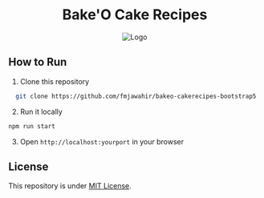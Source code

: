 <h1 align="center">Bake'O Cake Recipes</h1>

<p align="center">
  <img src="https://blogger.googleusercontent.com/img/b/R29vZ2xl/AVvXsEi3fWA7QzBTo9ej0PxWunHfjyKTg5C5EwrLS-ulPCj8ZCeklEwr-8bqY3knBNu31RFtoR8OtrwJiJKc48dWggi-fbDmKasY4ZqHkFOY9TC_KdFIZGNy-PRxsvspjouWQMh6rZr5_32aK3niKcw7NglfV7KyjaJE2uqa1mx_jBFlJYnvORGb9slMZpDEF4_e/s515/bakeo-logo.jpg" alt="Logo">
</p>

## How to Run

1. Clone this repository

```bash
  git clone https://github.com/fmjawahir/bakeo-cakerecipes-bootstrap5
```

2. Run it locally

```sh
npm run start
```

3. Open `http://localhost:yourport` in your browser

## License

This repository is under [MIT License](./LICENSE).
